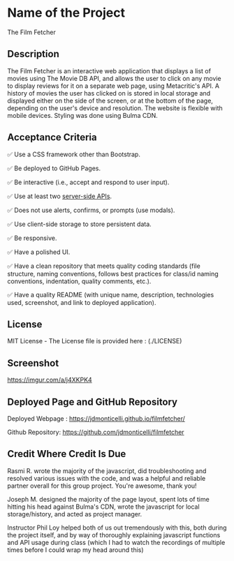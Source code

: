 # Name of the Project

The Film Fetcher

## Description

The Film Fetcher is an interactive web application that displays a list of movies using The Movie DB API, and allows the user to click on any movie to display reviews for it on a separate web page, using Metacritic's API. A history of movies the user has clicked on is stored in local storage and displayed either on the side of the screen, or at the bottom of the page, depending on the user's device and resolution. The website is flexible with mobile devices. Styling was done using Bulma CDN. 

## Acceptance Criteria

✅ Use a CSS framework other than Bootstrap.

✅ Be deployed to GitHub Pages.

✅ Be interactive (i.e., accept and respond to user input).

✅ Use at least two [server-side APIs](https://coding-boot-camp.github.io/full-stack/apis/api-resources).

✅ Does not use alerts, confirms, or prompts (use modals).

✅ Use client-side storage to store persistent data.

✅ Be responsive.

✅ Have a polished UI.

✅ Have a clean repository that meets quality coding standards (file structure, naming conventions, follows best practices for class/id naming conventions, indentation, quality comments, etc.).

✅ Have a quality README (with unique name, description, technologies used, screenshot, and link to deployed application).

## License

MIT License - The License file is provided here : (./LICENSE)

## Screenshot

https://imgur.com/a/j4XKPK4

## Deployed Page and GitHub Repository

Deployed Webpage : https://jdmonticelli.github.io/filmfetcher/

Github Repository: https://github.com/jdmonticelli/filmfetcher


## Credit Where Credit Is Due

Rasmi R. wrote the majority of the javascript, did troubleshooting and resolved various issues with the code, and was a helpful and reliable partner overall for this group project. You're awesome, thank you!

Joseph M. designed the majority of the page layout, spent lots of time hitting his head against Bulma's CDN, wrote the javascript for local storage/history, and acted as project manager. 

Instructor Phil Loy helped both of us out tremendously with this, both during the project itself, and by way of thoroughly explaining javascript functions and API usage during class (which I had to watch the recordings of multiple times before I could wrap my head around this)